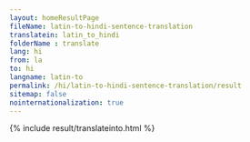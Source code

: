 ```yaml
---
layout: homeResultPage
fileName: latin-to-hindi-sentence-translation
translatein: latin_to_hindi
folderName : translate
lang: hi
from: la
to: hi
langname: latin-to
permalink: /hi/latin-to-hindi-sentence-translation/result
sitemap: false
nointernationalization: true
---
```

{% include result/translateinto.html %}

<script src="/js/result/translation.js" data-foldername="{{page.folderName}}" data-lang="{{page.lang}}"></script>
